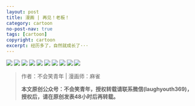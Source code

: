 ```yaml
---
layout: post
title: 漫画 | 再见！老板！
category: cartoon
no-post-nav: true
tags: [cartoon]
copyright: cartoon
excerpt: 经历多了，自然就成长了···
---
```


![](http://favorites.ren/assets/images/2020/cartoon/laoban/laoban01.jpg)
![](http://favorites.ren/assets/images/2020/cartoon/laoban/laoban02.jpg)
![](http://favorites.ren/assets/images/2020/cartoon/laoban/laoban03.jpg)
![](http://favorites.ren/assets/images/2020/cartoon/laoban/laoban04.jpg)
![](http://favorites.ren/assets/images/2020/cartoon/laoban/laoban05.jpg)
![](http://favorites.ren/assets/images/2020/cartoon/laoban/laoban06.jpg)
![](http://favorites.ren/assets/images/2020/cartoon/laoban/laoban07.jpg)
![](http://favorites.ren/assets/images/2020/cartoon/laoban/laoban08.jpg)
![](http://favorites.ren/assets/images/2020/cartoon/laoban/laoban09.jpg)
![](http://favorites.ren/assets/images/2020/cartoon/laoban/laoban10.jpg)


>作者：不会笑青年 | 漫画师：麻雀
>
>**本文原创公众号：不会笑青年，授权转载请联系微信(laughyouth369)，授权后，请在原创发表48小时后再转载。**


